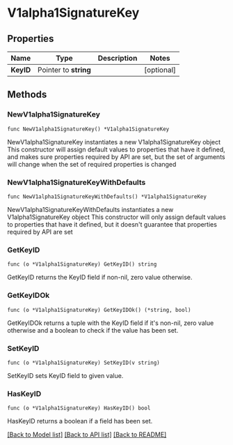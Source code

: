 # V1alpha1SignatureKey

## Properties

Name | Type | Description | Notes
------------ | ------------- | ------------- | -------------
**KeyID** | Pointer to **string** |  | [optional] 

## Methods

### NewV1alpha1SignatureKey

`func NewV1alpha1SignatureKey() *V1alpha1SignatureKey`

NewV1alpha1SignatureKey instantiates a new V1alpha1SignatureKey object
This constructor will assign default values to properties that have it defined,
and makes sure properties required by API are set, but the set of arguments
will change when the set of required properties is changed

### NewV1alpha1SignatureKeyWithDefaults

`func NewV1alpha1SignatureKeyWithDefaults() *V1alpha1SignatureKey`

NewV1alpha1SignatureKeyWithDefaults instantiates a new V1alpha1SignatureKey object
This constructor will only assign default values to properties that have it defined,
but it doesn't guarantee that properties required by API are set

### GetKeyID

`func (o *V1alpha1SignatureKey) GetKeyID() string`

GetKeyID returns the KeyID field if non-nil, zero value otherwise.

### GetKeyIDOk

`func (o *V1alpha1SignatureKey) GetKeyIDOk() (*string, bool)`

GetKeyIDOk returns a tuple with the KeyID field if it's non-nil, zero value otherwise
and a boolean to check if the value has been set.

### SetKeyID

`func (o *V1alpha1SignatureKey) SetKeyID(v string)`

SetKeyID sets KeyID field to given value.

### HasKeyID

`func (o *V1alpha1SignatureKey) HasKeyID() bool`

HasKeyID returns a boolean if a field has been set.


[[Back to Model list]](../README.md#documentation-for-models) [[Back to API list]](../README.md#documentation-for-api-endpoints) [[Back to README]](../README.md)


